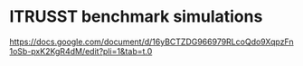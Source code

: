 # **ITRUSST benchmark simulations**

https://docs.google.com/document/d/16yBCTZDG966979RLcoQdo9XqpzFn1oSb-pxK2KgR4dM/edit?pli=1&tab=t.0